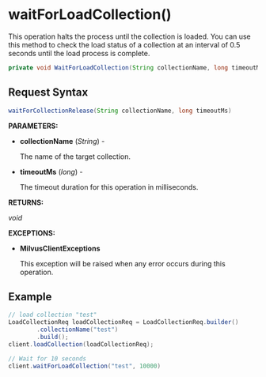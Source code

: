 # waitForLoadCollection()

This operation halts the process until the collection is loaded. You can use this method to check the load status of a collection at an interval of 0.5 seconds until the load process is complete.

```java
private void WaitForLoadCollection(String collectionName, long timeoutMs)
```

## Request Syntax

```java
waitForCollectionRelease(String collectionName, long timeoutMs)
```

**PARAMETERS:**

- **collectionName** (*String*) -

    The name of the target collection.

- **timeoutMs** (*long*) -

    The timeout duration for this operation in milliseconds.

**RETURNS:**

*void*

**EXCEPTIONS:**

- **MilvusClientExceptions**

    This exception will be raised when any error occurs during this operation.

## Example

```java
// load collection "test"
LoadCollectionReq loadCollectionReq = LoadCollectionReq.builder()
        .collectionName("test")
        .build();
client.loadCollection(loadCollectionReq);

// Wait for 10 seconds
client.waitForLoadCollection("test", 10000)
```

